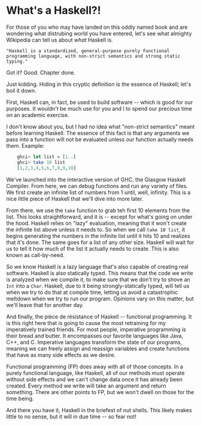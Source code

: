 # What's a Haskell?!

For those of you who may have landed on this oddly named book and are wondering what distrubing world you have entered, let's see what almighty Wikipedia can tell us about *what* Haskell is.

    "Haskell is a standardized, general-purpose purely functional programming language, with non-strict semantics and strong static typing."

Got it? Good. Chapter done.

Just kidding. Hiding in this cryptic definition is the essence of Haskell; let's boil it down.

First, Haskell can, in fact, be used to build software -- which is good for our purposes. It wouldn't be much use for you and I to spend our precious time on an academic exercise.

I don't know about you, but I had no idea what "non-strict semantics" meant before learning Haskell. The essence of this fact is that any arguments we pass into a function will not be evaluated unless our function actually needs them. Example:

```haskell
    ghci> let list = [1..]
    ghci> take 10 list
    [1,2,3,4,5,6,7,8,9,10]
```
We've launched into the interactive version of GHC, the Glasgow Haskell Compiler. From here, we can debug functions and run any variety of files. We first create an infinite list of numbers from 1 until, well, infinity. This is a nice little piece of Haskell that we'll dive into more later.

From there, we use the `take` function to grab teh first 10 elements from the list. This looks straightforward, and it is -- except for what's going on under the hood. Haskell relies on "lazy" evaluation, meaning that it won't create the infinite list above unless it needs to. So when we call `take 10 list`, it begins generating the numbers in the infinite list until it hits 10 and realizes that it's done. The same goes for a list of any other size. Haskell will wait for us to tell it how much of the list it actually needs to create. This is also known as call-by-need.

So we know Haskell is a lazy language that's also capable of creating real software. Haskell is also statically typed. This means that the code we write is analyzed when we compile it, to make sure that we don't try to shove an `Int` into a `Char`. Haskell, due to it being strongly-statically typed, will tell us when we try to do that at compile time, letting us avoid a catastrophic meltdown when we try to run our program. Opinions vary on this matter, but we'll leave that for another day.

And finally, the pièce de résistance of Haskell -- functional programming. It is this right here that is going to cause the most retraining for my imperatively trained friends. For most people, imperative programming is their bread and butter. It encompasses our favorite languages like Java, C++, and C. Imperative languages transform the state of our programs, meaning we can freely assign and reassign variables and create functions that have as many side effects as we desire.

Functional programming (FP) does away with all of those concepts. In a purely functional language, like Haskell, all of our methods must operate without side effects and we can't change data once it has already been created. Every method we write will take an argument and return something. There are other points to FP, but we won't dwell on those for the time being.

And there you have it, Haskell in the briefest of nut shells. This likely makes little to no sense, but it will in due time -- so fear not!
